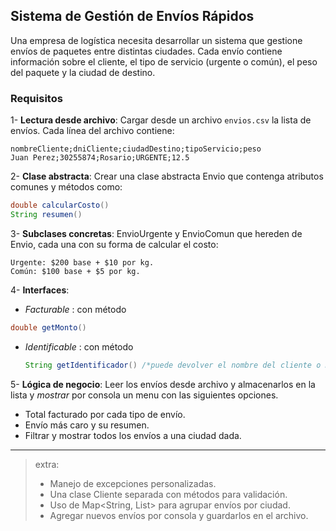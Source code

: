 ## Sistema de Gestión de Envíos Rápidos

Una empresa de logística necesita desarrollar un sistema que gestione envíos de paquetes entre distintas ciudades. Cada envío contiene información sobre el cliente, el tipo de servicio (urgente o común), el peso del paquete y la ciudad de destino.

### Requisitos
1- **Lectura desde archivo**:
Cargar desde un archivo ```envios.csv``` la lista de envíos. Cada línea del archivo contiene:

```
nombreCliente;dniCliente;ciudadDestino;tipoServicio;peso
Juan Perez;30255874;Rosario;URGENTE;12.5
```

2- **Clase abstracta**:
  Crear una clase abstracta Envio que contenga atributos comunes y métodos como:
  ```java
  double calcularCosto()
  String resumen()
```
3- **Subclases concretas**:
  EnvioUrgente y EnvioComun que hereden de Envio, cada una con su forma de calcular el costo:
  ```
  Urgente: $200 base + $10 por kg.
  Común: $100 base + $5 por kg.
  ```
4- **Interfaces**:
  * _Facturable_ : con método
  ```java
  double getMonto()
  ```
  * _Identificable_ : con método
    ```java
    String getIdentificador() /*puede devolver el nombre del cliente o DNI*/
    ```

5- **Lógica de negocio**:
  Leer los envíos desde archivo y almacenarlos en la lista y _mostrar_ por consola un menu con las siguientes opciones.
  * Total facturado por cada tipo de envío.
  * Envío más caro y su resumen.
  * Filtrar y mostrar todos los envíos a una ciudad dada.


---

> extra:
> * Manejo de excepciones personalizadas.
> * Una clase Cliente separada con métodos para validación.
> * Uso de Map<String, List<Envio>> para agrupar envíos por ciudad.
> * Agregar nuevos envíos por consola y guardarlos en el archivo.
